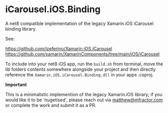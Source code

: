 # iCarousel.iOS.Binding
A net8 compatible implementation of the legacy Xamarin.iOS iCarousel binding library.

See:

https://github.com/jzeferino/Xamarin.iOS.iCarousel
https://github.com/xamarin/XamarinComponents/tree/main/iOS/iCarousel

To include into your net8 iOS app, run the `build.sh` from terminal, move the lib folders contents somewhere alongside your project and then directly reference the `Xamarin.iOS.iCarousel.Binding.dll` in your apps .csproj.

**Important**

This is a minimalistic implemention of the legacy Xamarin.iOS library; if you would like it to be 'nugetised', please reach out via matthew@mfractor.com or complete the work and submit it as a PR.
